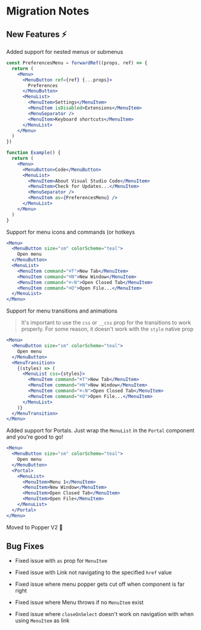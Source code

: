 # Migration Notes

## New Features ⚡️

Added support for nested menus or submenus

```jsx
const PreferencesMenu = forwardRef((props, ref) => {
  return (
    <Menu>
      <MenuButton ref={ref} {...props}>
        Preferences
      </MenuButton>
      <MenuList>
        <MenuItem>Settings</MenuItem>
        <MenuItem isDisabled>Extensions</MenuItem>
        <MenuSeparator />
        <MenuItem>Keyboard shortcuts</MenuItem>
      </MenuList>
    </Menu>
  )
})

function Example() {
  return (
    <Menu>
      <MenuButton>Code</MenuButton>
      <MenuList>
        <MenuItem>About Visual Studio Code</MenuItem>
        <MenuItem>Check for Updates...</MenuItem>
        <MenuSeparator />
        <MenuItem as={PreferencesMenu} />
      </MenuList>
    </Menu>
  )
}
```

Support for menu icons and commands (or hotkeys

```jsx
<Menu>
  <MenuButton size="sm" colorScheme="teal">
    Open menu
  </MenuButton>
  <MenuList>
    <MenuItem command="⌘T">New Tab</MenuItem>
    <MenuItem command="⌘N">New Window</MenuItem>
    <MenuItem command="⌘⇧N">Open Closed Tab</MenuItem>
    <MenuItem command="⌘O">Open File...</MenuItem>
  </MenuList>
</Menu>
```

Support for menu transitions and animations

> It's important to use the `css` or `__css` prop for the transitions to work
> properly. For some reason, it doesn't work with the `style` native prop

```jsx
<Menu>
  <MenuButton size="sm" colorScheme="teal">
    Open menu
  </MenuButton>
  <MenuTransition>
    {(styles) => (
      <MenuList css={styles}>
        <MenuItem command="⌘T">New Tab</MenuItem>
        <MenuItem command="⌘N">New Window</MenuItem>
        <MenuItem command="⌘⇧N">Open Closed Tab</MenuItem>
        <MenuItem command="⌘O">Open File...</MenuItem>
      </MenuList>
    )}
  </MenuTransition>
</Menu>
```

Added support for Portals. Just wrap the `MenuList` in the `Portal` component
and you're good to go!

```jsx
<Menu>
  <MenuButton size="sm" colorScheme="teal">
    Open menu
  </MenuButton>
  <Portal>
    <MenuList>
      <MenuItem>Menu 1</MenuItem>
      <MenuItem>New Window</MenuItem>
      <MenuItem>Open Closed Tab</MenuItem>
      <MenuItem>Open File</MenuItem>
    </MenuList>
  </Portal>
</Menu>
```

Moved to Popper V2 🥳

## Bug Fixes

- Fixed issue with `as` prop for `MenuItem`

- Fixed issue with Link not navigating to the specified `href` value

- Fixed issue where menu popper gets cut off when component is far right

- Fixed issue where Menu throws if no `MenuItem` exist

- Fixed issue where `closeOnSelect` doesn't work on navigation with when using
  `MenuItem` as link
